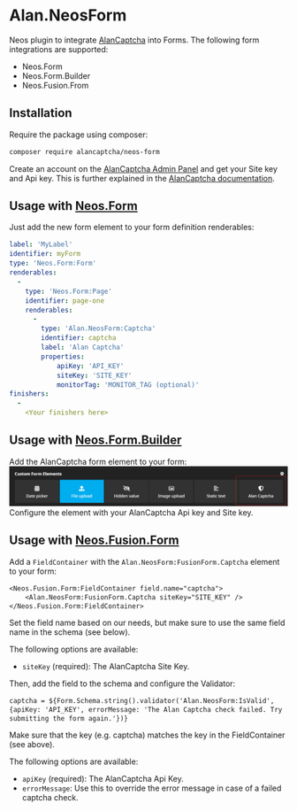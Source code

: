 # Alan.NeosForm

Neos plugin to integrate [AlanCaptcha](https://alancaptcha.com/) into Forms. The following form integrations are supported:

- Neos.Form
- Neos.Form.Builder
- Neos.Fusion.From

## Installation

Require the package using composer:

```bash
composer require alancaptcha/neos-form
```

Create an account on the [AlanCaptcha Admin Panel](https://my.alancaptcha.com/) and get your Site key and Api key. This is further explained in the [AlanCaptcha documentation](https://docs.alancaptcha.com).

## Usage with [Neos.Form](https://github.com/neos/form)

Just add the new form element to your form definition renderables:
```yaml
label: 'MyLabel'
identifier: myForm
type: 'Neos.Form:Form'
renderables:
  -
    type: 'Neos.Form:Page'
    identifier: page-one
    renderables:
      -
        type: 'Alan.NeosForm:Captcha'
        identifier: captcha
        label: 'Alan Captcha'
        properties:
            apiKey: 'API_KEY'
            siteKey: 'SITE_KEY'
            monitorTag: 'MONITOR_TAG (optional)'
finishers:
  -
    <Your finishers here>
```

## Usage with [Neos.Form.Builder](https://github.com/neos/form-builder)

Add the AlanCaptcha form element to your form:
![AlanCaptcha Form Element](form-builder.png)
Configure the element with your AlanCaptcha Api key and Site key.

## Usage with [Neos.Fusion.Form](https://github.com/neos/fusion-form)

Add a `FieldContainer` with the `Alan.NeosForm:FusionForm.Captcha` element to your form:

```
<Neos.Fusion.Form:FieldContainer field.name="captcha">
    <Alan.NeosForm:FusionForm.Captcha siteKey="SITE_KEY" />
</Neos.Fusion.Form:FieldContainer>
```

Set the field name based on our needs, but make sure to use the same field name in the schema (see below).

The following options are available:
- `siteKey` (required): The AlanCaptcha Site Key.

Then, add the field to the schema and configure the Validator:

```
captcha = ${Form.Schema.string().validator('Alan.NeosForm:IsValid', {apiKey: 'API_KEY', errorMessage: 'The Alan Captcha check failed. Try submitting the form again.'})}
```

Make sure that the key (e.g. captcha) matches the key in the FieldContainer (see above).

The following options are available:
- `apiKey` (required): The AlanCaptcha Api Key.
- `errorMessage`: Use this to override the error message in case of a failed captcha check.
